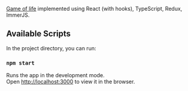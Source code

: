 [Game of life](https://sv.wikipedia.org/wiki/Game_of_Life) implemented using React (with hooks), TypeScript, Redux, ImmerJS. 

## Available Scripts

In the project directory, you can run:

### `npm start`

Runs the app in the development mode.<br>
Open [http://localhost:3000](http://localhost:3000) to view it in the browser.